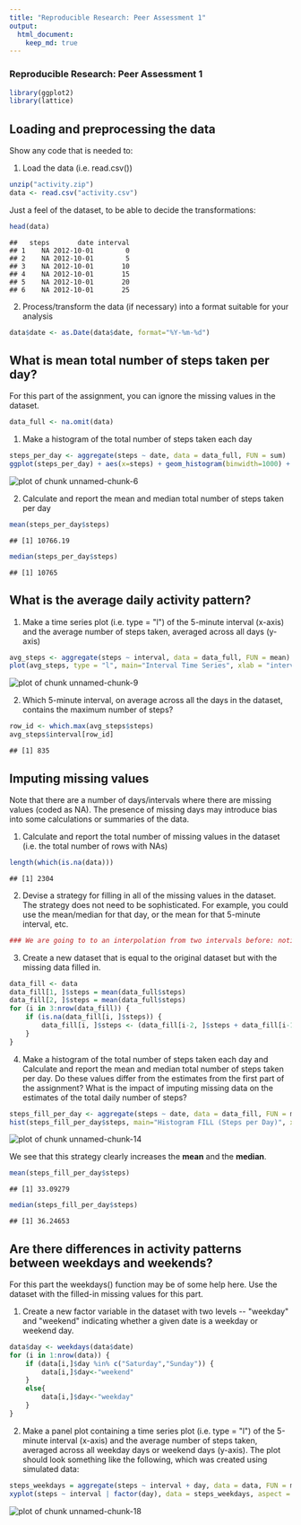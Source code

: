 ```yaml
---
title: "Reproducible Research: Peer Assessment 1"
output: 
  html_document:
    keep_md: true
---
```


### Reproducible Research: Peer Assessment 1


```r
library(ggplot2)
library(lattice)
```

## Loading and preprocessing the data

Show any code that is needed to:

1. Load the data (i.e. read.csv())


```r
unzip("activity.zip")
data <- read.csv("activity.csv")
```

Just a feel of the dataset, to be able to decide the transformations:


```r
head(data)
```

```
##   steps       date interval
## 1    NA 2012-10-01        0
## 2    NA 2012-10-01        5
## 3    NA 2012-10-01       10
## 4    NA 2012-10-01       15
## 5    NA 2012-10-01       20
## 6    NA 2012-10-01       25
```

2. Process/transform the data (if necessary) into a format suitable for your analysis


```r
data$date <- as.Date(data$date, format="%Y-%m-%d")
```

## What is mean total number of steps taken per day?

For this part of the assignment, you can ignore the missing values in the dataset.


```r
data_full <- na.omit(data)
```

1. Make a histogram of the total number of steps taken each day


```r
steps_per_day <- aggregate(steps ~ date, data = data_full, FUN = sum)
ggplot(steps_per_day) + aes(x=steps) + geom_histogram(binwidth=1000) + labs(title="Histogram (Steps Per Day)")
```

![plot of chunk unnamed-chunk-6](figure/unnamed-chunk-6-1.png) 

2. Calculate and report the mean and median total number of steps taken per day


```r
mean(steps_per_day$steps)
```

```
## [1] 10766.19
```


```r
median(steps_per_day$steps)
```

```
## [1] 10765
```


## What is the average daily activity pattern?

1. Make a time series plot (i.e. type = "l") of the 5-minute interval (x-axis) and the average number of steps taken, averaged across all days (y-axis)


```r
avg_steps <- aggregate(steps ~ interval, data = data_full, FUN = mean)
plot(avg_steps, type = "l", main="Interval Time Series", xlab = "interval", ylab = "steps")
```

![plot of chunk unnamed-chunk-9](figure/unnamed-chunk-9-1.png) 

2. Which 5-minute interval, on average across all the days in the dataset, contains the maximum number of steps?


```r
row_id <- which.max(avg_steps$steps)
avg_steps$interval[row_id]
```

```
## [1] 835
```

## Imputing missing values

Note that there are a number of days/intervals where there are missing values (coded as NA). The presence of missing days may introduce bias into some calculations or summaries of the data.

1. Calculate and report the total number of missing values in the dataset (i.e. the total number of rows with NAs)


```r
length(which(is.na(data)))
```

```
## [1] 2304
```

2. Devise a strategy for filling in all of the missing values in the dataset. The strategy does not need to be sophisticated. For example, you could use the mean/median for that day, or the mean for that 5-minute interval, etc.


```r
### We are going to to an interpolation from two intervals before: notice that positions 1 and 2 are the mean
```

3. Create a new dataset that is equal to the original dataset but with the missing data filled in.


```r
data_fill <- data
data_fill[1, ]$steps = mean(data_full$steps)
data_fill[2, ]$steps = mean(data_full$steps)
for (i in 3:nrow(data_fill)) {
    if (is.na(data_fill[i, ]$steps)) {
        data_fill[i, ]$steps <- (data_fill[i-2, ]$steps + data_fill[i-1, ]$steps)/2
    }
}
```

4. Make a histogram of the total number of steps taken each day and Calculate and report the mean and median total number of steps taken per day. Do these values differ from the estimates from the first part of the assignment? What is the impact of imputing missing data on the estimates of the total daily number of steps?


```r
steps_fill_per_day <- aggregate(steps ~ date, data = data_fill, FUN = mean)
hist(steps_fill_per_day$steps, main="Histogram FILL (Steps per Day)", xlab="Steps")
```

![plot of chunk unnamed-chunk-14](figure/unnamed-chunk-14-1.png) 

We see that this strategy clearly increases the **mean** and the **median**. 


```r
mean(steps_fill_per_day$steps)
```

```
## [1] 33.09279
```


```r
median(steps_fill_per_day$steps)
```

```
## [1] 36.24653
```

## Are there differences in activity patterns between weekdays and weekends?

For this part the weekdays() function may be of some help here. Use the dataset with the filled-in missing values for this part.

1. Create a new factor variable in the dataset with two levels -- "weekday" and "weekend" indicating whether a given date is a weekday or weekend day.


```r
data$day <- weekdays(data$date)                             
for (i in 1:nrow(data)) {
    if (data[i,]$day %in% c("Saturday","Sunday")) {
        data[i,]$day<-"weekend"
    }
    else{
        data[i,]$day<-"weekday"
    }
}
```

2. Make a panel plot containing a time series plot (i.e. type = "l") of the 5-minute interval (x-axis) and the average number of steps taken, averaged across all weekday days or weekend days (y-axis). The plot should look something like the following, which was created using simulated data:


```r
steps_weekdays = aggregate(steps ~ interval + day, data = data, FUN = mean)
xyplot(steps ~ interval | factor(day), data = steps_weekdays, aspect = 1/2, type = "l")
```

![plot of chunk unnamed-chunk-18](figure/unnamed-chunk-18-1.png) 

